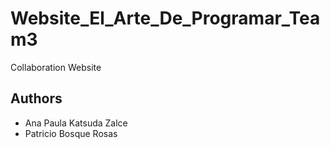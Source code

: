 # Website_El_Arte_De_Programar_Team3
Collaboration Website

## Authors
- Ana Paula Katsuda Zalce
- Patricio Bosque Rosas


